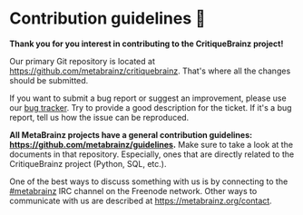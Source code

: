 # Contribution guidelines 📜

**Thank you for you interest in contributing to the CritiqueBrainz project!** 

Our primary Git repository is located at https://github.com/metabrainz/critiquebrainz. That's where all the changes
should be submitted.

If you want to submit a bug report or suggest an improvement, please use our [bug tracker](http://tickets.musicbrainz.org/browse/CB).
Try to provide a good description for the ticket. If it's a bug report, tell us how the issue can be reproduced.

**All MetaBrainz projects have a general contribution guidelines: https://github.com/metabrainz/guidelines.** Make sure
to take a look at the documents in that repository. Especially, ones that are directly related to the CritiqueBrainz
project (Python, SQL, etc.).

One of the best ways to discuss something with us is by connecting to the [#metabrainz](irc://irc.freenode.net/metabrainz)
IRC channel on the Freenode network. Other ways to communicate with us are described at https://metabrainz.org/contact.
